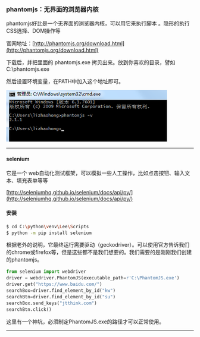 ### phantomjs：无界面的浏览器内核

phantomjs好比是一个无界面的浏览器内核，可以用它来执行脚本 。隐形的执行CSS选择、DOM操作等

官网地址：[http://phantomjs.org/download.html](http://phantomjs.org/download.html)

下载后，并把里面的 phantomjs.exe 拷贝出来。放到你喜欢的目录，譬如 C:\phantomjs.exe

然后设置环境变量，在PATH中加入这个地址即可。

![](/assets/asdasdzxc12import.png)

---

#### selenium

它是一个 web自动化测试框架，可以模拟一些人工操作，比如点击按钮、输入文本、填充表单等等

[http://seleniumhq.github.io/selenium/docs/api/py/](http://seleniumhq.github.io/selenium/docs/api/py/)

#### 安装

```bash
$ cd C:\python\venv\Lee\Scripts
$ python -m pip install selenium
```

根据老外的说明，它最终运行需要驱动（geckodriver）。可以使用官方告诉我们的chrome或firefox等，但是这些都不是我们想要的。我们需要的是刚刚我们创建的phantomjs。

```py
from selenium import webdriver
driver = webdriver.PhantomJS(executable_path=r'C:\PhantomJS.exe')
driver.get("https://www.baidu.com/")
searchBox=driver.find_element_by_id("kw")
searchBtn=driver.find_element_by_id("su")
searchBox.send_keys("jtthink.com")
searchBtn.click()
```

这里有一个神坑，必须制定PhantomJS.exe的路径才可以正常使用。

---




